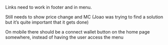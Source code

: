 Links need to work in footer and in menu.

Still needs to show price change and MC (Joao was trying to find a solution but it’s quite important that it gets done)

On mobile there should be a connect wallet button on the home page somewhere, instead of having the user access the menu

